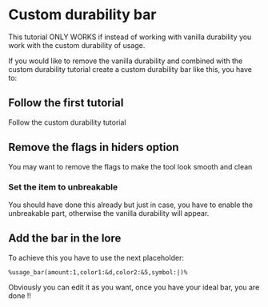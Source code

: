 # Custom durability bar

This tutorial ONLY WORKS if instead of working with vanilla durability you work with the custom durability of usage.

If you would like to remove the vanilla durability and combined with the custom durability tutorial create a custom durability bar like this, you have to:

## Follow the first tutorial

Follow the custom durability tutorial

## Remove the flags in hiders option

You may want to remove the flags to make the tool look smooth and clean

### Set the item to unbreakable

You should have done this already but just in case, you have to enable the unbreakable part, otherwise the vanilla durability will appear. 

## Add the bar in the lore

To achieve this you have to use the next placeholder:

```
%usage_bar(amount:1,color1:&d,color2:&5,symbol:|)%
```

Obviously you can edit it as you want, once you have your ideal bar, you are done !!
